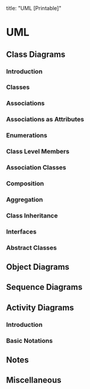 <frontmatter>
title: "UML [Printable]"
</frontmatter>

<link rel="stylesheet" href="{{baseUrl}}/css/textbook.css">

<div class="website-content">

<div id="main">

# UML

## Class Diagrams

### Introduction

<include src="classDiagrams/introduction/what/embed-inParent-printable.md" boilerplate />

### Classes

<include src="classDiagrams/classes/what/embed-inParent-printable.md" boilerplate />

### Associations

<include src="classDiagrams/associations/basic/embed-inParent-printable.md" boilerplate />
<include src="classDiagrams/associations/navigability/embed-inParent-printable.md" boilerplate />
<include src="classDiagrams/associations/roles/embed-inParent-printable.md" boilerplate />
<include src="classDiagrams/associations/labels/embed-inParent-printable.md" boilerplate />
<include src="classDiagrams/associations/multiplicity/embed-inParent-printable.md" boilerplate />

### Associations as Attributes

<include src="classDiagrams/associationsAsAttributes/what/embed-inParent-printable.md" boilerplate />

### Enumerations

<include src="classDiagrams/enumerations/what/embed-inParent-printable.md" boilerplate />

### Class Level Members

<include src="classDiagrams/classLevelMembers/what/embed-inParent-printable.md" boilerplate />

### Association Classes

<include src="classDiagrams/associationClasses/what/embed-inParent-printable.md" boilerplate />

### Composition

<include src="classDiagrams/composition/what/embed-inParent-printable.md" boilerplate />

### Aggregation

<include src="classDiagrams/aggregation/what/embed-inParent-printable.md" boilerplate />

### Class Inheritance

<include src="classDiagrams/classInheritance/what/embed-inParent-printable.md" boilerplate />

### Interfaces

<include src="classDiagrams/interfaces/what/embed-inParent-printable.md" boilerplate />

### Abstract Classes

<include src="classDiagrams/abstractClasses/what/embed-inParent-printable.md" boilerplate />

## Object Diagrams

<include src="objectDiagrams/introduction/embed-inParent-printable.md" boilerplate />
<include src="objectDiagrams/objects/embed-inParent-printable.md" boilerplate />
<include src="objectDiagrams/associations/what/embed-inParent-printable.md" boilerplate />

## Sequence Diagrams

<include src="sequenceDiagrams/introduction/embed-inParent-printable.md" boilerplate />
<include src="sequenceDiagrams/basic/embed-inParent-printable.md" boilerplate />
<include src="sequenceDiagrams/objectCreation/embed-inParent-printable.md" boilerplate />
<include src="sequenceDiagrams/objectDeletion/embed-inParent-printable.md" boilerplate />
<include src="sequenceDiagrams/loops/embed-inParent-printable.md" boilerplate />
<include src="sequenceDiagrams/selfInvocation/embed-inParent-printable.md" boilerplate />
<include src="sequenceDiagrams/alternativePaths/embed-inParent-printable.md" boilerplate />
<include src="sequenceDiagrams/optionalPaths/embed-inParent-printable.md" boilerplate />
<include src="sequenceDiagrams/parallelPaths/embed-inParent-printable.md" boilerplate />
<include src="sequenceDiagrams/referenceFrames/embed-inParent-printable.md" boilerplate />
<include src="sequenceDiagrams/minimalNotation/embed-inParent-printable.md" boilerplate />

## Activity Diagrams

### Introduction

<include src="activityDiagrams/introduction/what/embed-inParent-printable.md" boilerplate />

### Basic Notations

<include src="activityDiagrams/basicNotations/linearPaths/embed-inParent-printable.md" boilerplate />
<include src="activityDiagrams/basicNotations/alternatePaths/embed-inParent-printable.md" boilerplate />
<include src="activityDiagrams/basicNotations/parallelPaths/embed-inParent-printable.md" boilerplate />
<include src="activityDiagrams/basicNotations/rakes/embed-inParent-printable.md" boilerplate />
<include src="activityDiagrams/basicNotations/swimlanes/embed-inParent-printable.md" boilerplate />

## Notes

<include src="notes/notes/embed-inParent-printable.md" boilerplate />
<include src="notes/constraints/embed-inParent-printable.md" boilerplate />

## Miscellaneous

<include src="miscellaneous/objectVsClassDiagrams/embed-inParent-printable.md" boilerplate />

</div>

</div>
